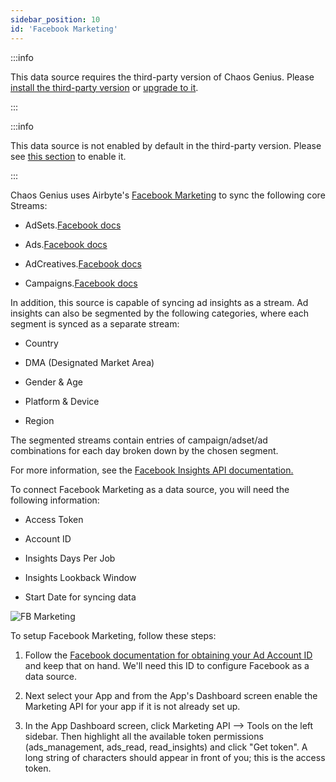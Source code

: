 ```yaml
---
sidebar_position: 10
id: 'Facebook Marketing'
---
```


:::info

This data source requires the third-party version of Chaos Genius.
Please [install the third-party version](/Quick_Start/install.md#third-party-installation) or [upgrade to it](/Operator_Guides/upgrading_cg.md#from-the-default-installation-to-third-party-installation).

:::

:::info

This data source is not enabled by default in the third-party version. Please see [this section](/Operator_Guides/Configuration/config-params.md#enabling-third-party-data-sources) to enable it.

:::

Chaos Genius uses Airbyte's [Facebook Marketing](https://docs.airbyte.io/integrations/sources/facebook-marketing) to sync the following core Streams:

-   AdSets.[Facebook docs](https://developers.facebook.com/docs/marketing-api/reference/ad-campaign#fields)

-   Ads.[Facebook docs](https://developers.facebook.com/docs/marketing-api/reference/adgroup#fields)

-   AdCreatives.[Facebook docs](https://developers.facebook.com/docs/marketing-api/reference/ad-creative#fields)

-   Campaigns.[Facebook docs](https://developers.facebook.com/docs/marketing-api/reference/ad-campaign-group#fields)

In addition, this source is capable of syncing ad insights as a stream. Ad insights can also be segmented by the following categories, where each segment is synced as a separate stream:

-   Country

-   DMA (Designated Market Area)

-   Gender & Age

-   Platform & Device

-   Region

The segmented streams contain entries of campaign/adset/ad combinations for each day broken down by the chosen segment.

For more information, see the [Facebook Insights API documentation.](https://developers.facebook.com/docs/marketing-api/reference/adgroup/insights/)

To connect Facebook Marketing as a data source, you will need the following information:

-   Access Token

-   Account ID

-   Insights Days Per Job

-   Insights Lookback Window

-   Start Date for syncing data

![FB Marketing](/img/connecting-to-data-sources/fbmarketing.png)

To setup Facebook Marketing, follow these steps:

1.  Follow the [Facebook documentation for obtaining your Ad Account ID](https://www.facebook.com/business/help/1492627900875762) and keep that on hand. We'll need this ID to configure Facebook as a data source.

2.  Next select your App and from the App's Dashboard screen enable the Marketing API for your app if it is not already set up.

3.  In the App Dashboard screen, click Marketing API --> Tools on the left sidebar. Then highlight all the available token permissions (ads_management, ads_read, read_insights) and click "Get token". A long string of characters should appear in front of you; this is the access token.
